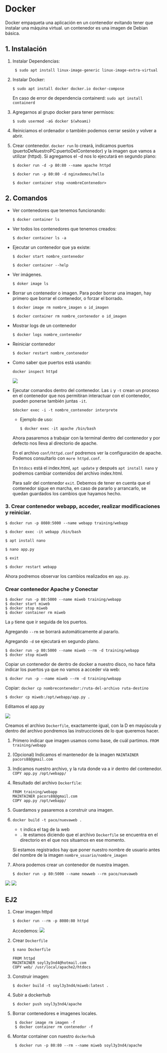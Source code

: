 # Docker

Docker empaqueta una aplicación en un contenedor evitando tener que instalar una máquina virtual.
un contenedor es una imagen de Debian básica.


## 1. **Instalación**

1. Instalar Dependencias:
   ~~~
    $ sudo apt install linux-image-generic linux-image-extra-virtual
   ~~~

2. Instalar Docker:
   ~~~
   $ sudo apt install docker docker.io docker-compose
   ~~~

   En caso de error de dependencia containerd: `sudo apt install containerd`

3. Agregarnos al grupo docker para tener permisos:
   ~~~
   $ sudo usermod -aG docker $(whoami)
   ~~~

4. Reiniciamos el ordenador o también podemos cerrar sesión y volver a abrir.


5. Crear contenedor. `docker run` lo creará, indicamos puertos (puertoDeNuestroPC:puertoDelContenedor) y la imagen que vamos a utilizar (httpd). Si agregamos el -d nos lo ejecutará en segundo plano:
   ~~~
   $ docker run -d -p 80:80 --name apache httpd

   $ docker run -p 80:80 -d nginxdemos/hello

   $ docker container stop <nombreContenedor>
   ~~~

## 2. **Comandos**
- Ver contenedores que tenemos funcionando:
  ~~~
  $ docker container ls
  ~~~

- Ver todos los contenedores que tenemos creados:
  ~~~
  $ docker container ls -a
  ~~~
  
- Ejecutar un contenedor que ya existe:
  ~~~
  $ docker start nombre_contenedor

  $ docker container --help
  ~~~

- Ver imágenes. 
   ~~~
   $ doker image ls
   ~~~

- Borrar un contenedor o imagen. Para poder borrar una imagen, hay primero que borrar el contenedor, o forzar el borrado.
  ~~~
  $ docker image rm nombre_imagen o id_imagen

  $ docker container rm nombre_contenedor o id_imagen
  ~~~

- Mostrar logs de un contenedor
   ~~~
   $ docker logs nombre_contenedor
   ~~~

- Reiniciar contenedor
   ~~~
   $ docker restart nombre_contenedor
   ~~~

- Como saber que puertos está usando:
  ~~~
  docker inspect httpd
  ~~~
  ![](,/../img/captura1.png)


- Ejecutar comandos dentro del contenedor. Las `i` y `-t` crean un proceso en el contenedor que nos permitiran interactuar con el contenedor, pueden ponerse también juntas `-it`. 

  ~~~
  $docker exec -i -t nombre_contenedor interprete
  ~~~

  - Ejemplo de uso:
    ~~~
    $ docker exec -it apache /bin/bash
    ~~~

  Ahora pasaremos a trabajar con la terminal dentro del contenedor y por defecto nos lleva al directorio de apache.

  En el archivo `conf/httpd.conf` podremos ver la configuración de apache. Podemos consultarlo con `more httpd.conf`.


  En `htdocs` está el index.html, `apt update` y después `apt install nano` y podremos cambiar contenidos del archivo index.html.

  Para salir del contenedor `exit`. Debemos de tener en cuenta que el contenedor sigue en marcha, en caso de pararlo y arrancarlo, se quedan guardados los cambios que hayamos hecho.

### 3. Crear contenedor webapp, acceder, realizar modificaciones y reiniciar.

  ~~~
  $ docker run -p 8080:5000 --name webapp training/webapp

  $ docker exec -it webapp /bin/bash

  $ apt install nano

  $ nano app.py

  $ exit

  $ docker restart webapp
  ~~~

  Ahora podremos observar los cambios realizados en `app.py`.


### Crear contenedor Apache y Conectar
~~~
$ docker run -p 80:5000 --name miweb training/webapp
$ docker start miweb
$ docker stop miweb
$ docker container rm miweb
~~~

La `p` tiene que ir seguida de los puertos.

Agregando `--rm` se borrará automáticamente al pararlo.

Agregando `-d` se ejecutará en segundo plano.

~~~
$ docker run -p 80:5000 --name miweb --rm -d training/webapp
$ docker stop miweb
~~~

Copiar un contenedor de dentro de docker a nuestro disco, no hace falta indicar los puertos ya que no vamos a acceder via web:

~~~
$ docker run -p --name miweb --rm -d training/webapp
~~~

Copiar:
`docker cp nombrecontenedor:/ruta-del-archivo ruta-destino`
~~~
$ docker cp miweb:/opt/webapp/app.py .
~~~

Editamos el app.py

![](img/captura2.png)

Creamos el archivo `Dockerfile`, exactamente igual, con la D en mayúscula y dentro del archivo pondremos las instrucciones de lo que queremos hacer.

1. Primero indicar que imagen usamos como base, de cuál partimos. `FROM training/webapp`
2. (Opcional) Indicamos el mantenedor de la imagen `MAINTAINER pacors88@gmail.com`
3. Indicamos nuestro archivo, y la ruta donde va a ir dentro del contenedor. `COPY app.py /opt/webapp/`
4. Resultado del archivo `Dockerfile`:
   ~~~
   FROM training/webapp
   MAINTAINER pacors88@gmail.com
   COPY app.py /opt/webapp/
   ~~~
5. Guardamos y pasaremos a construir una imagen.

6. `docker build -t paco/nuevaweb .`
   - `t` indica el tag de la web
   - `.` le estamos diciendo que el archivo `Dockerfile` se encuentra en el directorio en el que nos situamos en ese momento.

   Si estamos registrados hay que poner nuestro nombre de usuario antes del nombre de la imagen `nombre_usuario/nombre_imagen`

7. Ahora podemos crear un contenedor de nuestra imagen.
   ~~~
   $ docker run -p 80:5000 --name newweb --rm paco/nuevaweb
   ~~~

![](img/captura3.png)
![](img/captura4.png)


## EJ2
1. Crear imagen httpd
    ~~~
    $ docker run --rm -p 8080:80 httpd
    ~~~
    Accedemos:
    ![](img/captura5.png)

2. Crear `Dockerfile`
   ~~~
   $ nano Dockerfile

   FROM httpd
   MAINTAINER soyl3y3nd4@hotmail.com
   COPY web/ /usr/local/apache2/htdocs
   ~~~

3. Construir imagen:
   ~~~
   $ docker build -t soyl3y3nd4/miweb:latest .
   ~~~

4. Subir a dockerhub
   ~~~
   $ docker push soyl3y3nd4/apache
   ~~~

5. Borrar contenedores e imagenes locales.
   ~~~
    $ docker image rm imagen -f
    $ docker container rm contenedor -f
   ~~~
6. Montar container con nuestro `dockerhub`
   ~~~
    $ docker run -p 80:80 --rm --name miweb soyl3y3nd4/apache
   ~~~
  